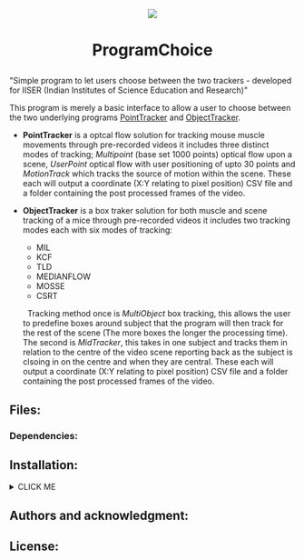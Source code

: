 
 <p align="center">
  <img src="http://richardsondaniel.co.uk/KidsApp/img/english/animals/mouse.png"/>
</p>


#  <p align="center"> ProgramChoice</p>
"Simple program to let users choose between the two trackers -  developed for IISER (Indian Institutes of Science Education and Research)"

This program is merely a basic interface to allow a user to choose between the two underlying programs [PointTracker](https://github.com/RichardsonDaniel/PointTracker) and [ObjectTracker](https://github.com/RichardsonDaniel/ObjectTracker).

 -  **PointTracker** is a optcal flow solution for tracking mouse muscle movements through pre-recorded videos it includes three distinct modes of tracking; *Multipoint* (base set 1000 points) optical flow upon a scene, *UserPoint* optical flow with user positioning of upto 30 points and *MotionTrack* which tracks the source of motion within the scene. These each will output a coordinate (X:Y relating to pixel position) CSV file and a folder containing the post processed frames of the video.
 
 - **ObjectTracker** is a box traker solution for both muscle and scene tracking of a mice through pre-recorded videos it includes two tracking modes each with six modes of tracking:
 	 &nbsp;
	 - MIL
	 - KCF
	 - TLD
	 - MEDIANFLOW
	 - MOSSE
	 - CSRT
	 
	 &nbsp;
Tracking method once is *MultiObject* box tracking, this allows the user to predefine boxes around subject that the program will then track for the rest of the scene (The more boxes the longer the processing time). The second is *MidTracker*, this takes in one subject and tracks them in relation to the centre of the video scene reporting back as the subject is clsoing in on the centre and when they are central. These each will output a coordinate (X:Y relating to pixel position) CSV file and a folder containing the post processed frames of the video.

## Files:

### Dependencies: 


## Installation:

<details><summary>CLICK ME</summary>
<p>

## Usage:

 <p align="center">
  <img src="http://richardsondaniel.co.uk/EggDrop/TrackerScreenshots/1.PNG"/>
</p>
TEST
 <p align="center">
  <img src="http://richardsondaniel.co.uk/EggDrop/TrackerScreenshots/2.PNG"/>
</p>
TEST
 <p align="center">
  <img src="http://richardsondaniel.co.uk/EggDrop/TrackerScreenshots/3.PNG"/>
</p>

### POINT TRACKER:

 <p align="center">
  <img src="http://richardsondaniel.co.uk/EggDrop/TrackerScreenshots/point/p1.PNG"/>
</p>

 <p align="center">
  <img src="http://richardsondaniel.co.uk/EggDrop/TrackerScreenshots/point/p2.PNG"/>
</p>

 <p align="center">
  <img src="http://richardsondaniel.co.uk/EggDrop/TrackerScreenshots/point/p3Motion.PNG"/>
</p>

 <p align="center">
  <img src="http://richardsondaniel.co.uk/EggDrop/TrackerScreenshots/point/p3Multipoint.PNG"/>
</p>

 <p align="center">
  <img src="http://richardsondaniel.co.uk/EggDrop/TrackerScreenshots/point/p3Usepoint.PNG"/>
</p>

### OBJECT TRACKER:

 <p align="center">
  <img src="http://richardsondaniel.co.uk/EggDrop/TrackerScreenshots/object/o1.PNG"/>
</p>

 <p align="center">
  <img src="http://richardsondaniel.co.uk/EggDrop/TrackerScreenshots/object/o2.PNG"/>
</p>

 <p align="center">
  <img src="http://richardsondaniel.co.uk/EggDrop/TrackerScreenshots/object/o3.PNG"/>
</p>

 <p align="center">
  <img src="http://richardsondaniel.co.uk/EggDrop/TrackerScreenshots/object/o4Multi.PNG"/>
</p>

 <p align="center">
  <img src="http://richardsondaniel.co.uk/EggDrop/TrackerScreenshots/object/o4Multidrag.PNG"/>
</p>

 <p align="center">
  <img src="http://richardsondaniel.co.uk/EggDrop/TrackerScreenshots/object/o4Multirunning.PNG"/>
</p>

 <p align="center">
  <img src="http://richardsondaniel.co.uk/EggDrop/TrackerScreenshots/object/o4Middrag.PNG"/>
</p>

 <p align="center">
  <img src="http://richardsondaniel.co.uk/EggDrop/TrackerScreenshots/object/o4Midrunning.PNG"/>
</p>

</p>
</details>

## Authors and acknowledgment:

## License:
